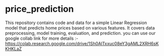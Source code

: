 # price_prediction
This repository contains code and data for a simple Linear Regression model that predicts home prices based on various features. It covers data preprocessing, model training, evaluation, and prediction.
you can use our google collab link for more details :- https://colab.research.google.com/drive/1Sh0AlTxxuc08eY3gAML2XRH6sKKHKLaZ
